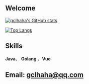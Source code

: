 ## Welcome
[![gclhaha's GitHub stats](https://github-readme-stats.vercel.app/api?username=gclhaha&show_icons=true)](https://github.com/gclhaha/github-readme-stats)

[![Top Langs](https://github-readme-stats.vercel.app/api/top-langs/?username=gclhaha&layout=compact&hide=tsql)](https://github.com/gclhaha/github-readme-stats)

## Skills
**Java**、 **Golang** 、**Vue** 

## Email: gclhaha@qq.com
